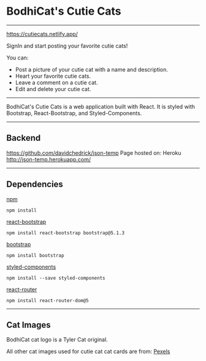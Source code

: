 # BodhiCat's Cutie Cats
---

https://cutiecats.netlify.app/

SignIn and start posting your favorite cutie cats!

You can:
- Post a picture of your cutie cat with a name and description.
- Heart your favorite cutie cats.
- Leave a comment on a cutie cat.
- Edit and delete your cutie cat.

---
BodhiCat's Cutie Cats is a web application built with React. It is styled with Bootstrap, React-Bootstrap, and Styled-Components. 

---
## Backend

https://github.com/davidchedrick/json-temp
Page hosted on:
Heroku
http://json-temp.herokuapp.com/


---
## Dependencies


[npm](https://docs.npmjs.com/cli/v8/commands/npm-install)
```
npm install
```

[react-bootstrap](https://react-bootstrap.github.io/getting-started/introduction/)
```
npm install react-bootstrap bootstrap@5.1.3
```

[bootstrap](https://www.npmjs.com/package/bootstrap)
```
npm install bootstrap
```

[styled-components](https://styled-components.com/docs/basics#installation)
```
npm install --save styled-components
```

[react-router](https://github.com/remix-run/react-router/blob/main/docs/getting-started/tutorial.md)
```
npm install react-router-dom@5
```

---
## Cat Images

BodhiCat cat logo is a Tyler Cat original.

All other cat images used for cutie cat cat cards are from:
[Pexels](https://www.pexels.com/search/cat/)
